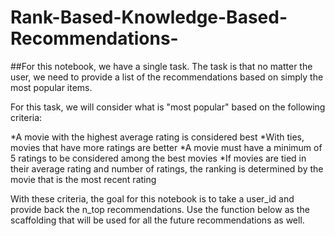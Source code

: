 # Rank-Based-Knowledge-Based-Recommendations-

##For this notebook, we have a single task. The task is that no matter the user, we need to provide a list of the recommendations based on simply the most popular items.

For this task, we will consider what is "most popular" based on the following criteria:

*A movie with the highest average rating is considered best
*With ties, movies that have more ratings are better
*A movie must have a minimum of 5 ratings to be considered among the best movies
*If movies are tied in their average rating and number of ratings, the ranking is determined by the movie that is the most recent rating

With these criteria, the goal for this notebook is to take a user_id and provide back the n_top recommendations. Use the function below as the scaffolding that will be used for all the future recommendations as well.
